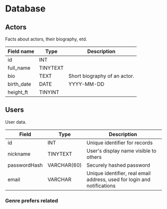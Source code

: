 # Database

## Actors 
Facts about actors, their biography, etd.

| Field name       | Type | Description                 |
|------------|-----------|------------------------------|
| id         | INT       |                              |
| full_name  | TINYTEXT  |                              |
| bio        | TEXT      | Short biography of an actor. |
| birth_date | DATE      | YYYY-MM-DD                   |
| height_ft  | TINYINT   |                              |

## Users
User data.

| Field         | Type          | Description                                          |
| ------------- | ------------- | ---------------------------------------------------- |
| id            | INT           | Unique identifier for records                        |
| nickname      | TINYTEXT      | User's display name visible to others                |
| passwordHash  | VARCHAR(60)   | Securely hashed password                             |
| email         | VARCHAR       | Unique identifier, real email address, used for login and notifications |

### Genre prefers related 



